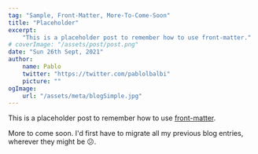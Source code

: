 ```yaml
---
tag: "Sample, Front-Matter, More-To-Come-Soon"
title: "Placeholder"
excerpt:
    "This is a placeholder post to remember how to use front-matter."
# coverImage: "/assets/post/post.png"
date: "Sun 26th Sept, 2021"
author:
    name: Pablo
    twitter: "https://twitter.com/pablolbalbi"
    picture: ""
ogImage:
    url: "/assets/meta/blogSimple.jpg"
---
```


This is a placeholder post to remember how to use [front-matter](https://jekyllrb.com/docs/front-matter/).

More to come soon. I'd first have to migrate all my previous blog entries, wherever they might be 😕.